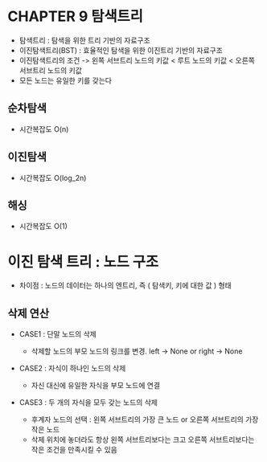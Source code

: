 # CHAPTER 9 탐색트리
- 탐색트리 : 탐색을 위한 트리 기반의 자료구조
- 이진탐색트리(BST) : 효율적인 탐색을 위한 이진트리 기반의 자료구조
- 이진탐색트리의 조건 -> 왼쪽 서브트리 노드의 키값 < 루트 노드의 키값 < 오른쪽 서브트리 노드의 키값
- 모든 노드는 유일한 키를 갖는다

## 순차탐색
- 시간복잡도 O(n)

## 이진탐색
- 시간복잡도 O(log_2n)

## 해싱
- 시간복잡도 O(1)

# 이진 탐색 트리 : 노드 구조
- 차이점 : 노드의 데이터는 하나의 엔트리, 즉 ( 탐색키, 키에 대한 값 ) 형태


## 삭제 연산
- CASE1 : 단말 노드의 삭제
    - 삭제할 노드의 부모 노드의 링크를 변경. left -> None or right -> None

- CASE2 : 자식이 하나인 노드의 삭제
    - 자신 대신에 유일한 자식을 부모 노드에 연결

- CASE3 : 두 개의 자식을 모두 갖는 노드의 삭제
    - 후계자 노드의 선택 : 왼쪽 서브트리의 가장 큰 노드 or 오른쪽 서브트리의 가장 작은 노드
    - 삭제 위치에 놓더라도 항상 왼쪽 서브트리보다는 크고 오른쪽 서브트리보다는 작은 조건을 만족시킬 수 있음